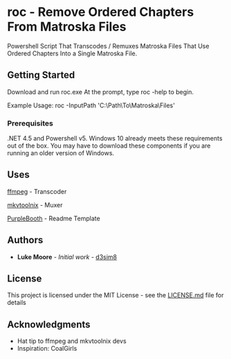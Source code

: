 # roc - Remove Ordered Chapters From Matroska Files

Powershell Script That Transcodes / Remuxes Matroska Files That Use Ordered Chapters Into a Single Matroska File.

## Getting Started

Download and run roc.exe
At the prompt, type roc -help to begin.

Example Usage: roc -InputPath 'C:\Path\To\Matroska\Files\'

### Prerequisites

.NET 4.5 and Powershell v5. Windows 10 already meets these requirements out of the box. You may have to download these components if you are running an older version of Windows.

## Uses
[ffmpeg](https://www.ffmpeg.org/) - Transcoder

[mkvtoolnix](https://mkvtoolnix.download/index.html) - Muxer

[PurpleBooth](https://github.com/PurpleBooth) - Readme Template

## Authors

* **Luke Moore** - *Initial work* - [d3sim8](https://github.com/lukemoore66)

## License

This project is licensed under the MIT License - see the [LICENSE.md](LICENSE.md) file for details

## Acknowledgments

* Hat tip to ffmpeg and mkvtoolnix devs
* Inspiration: CoalGirls

